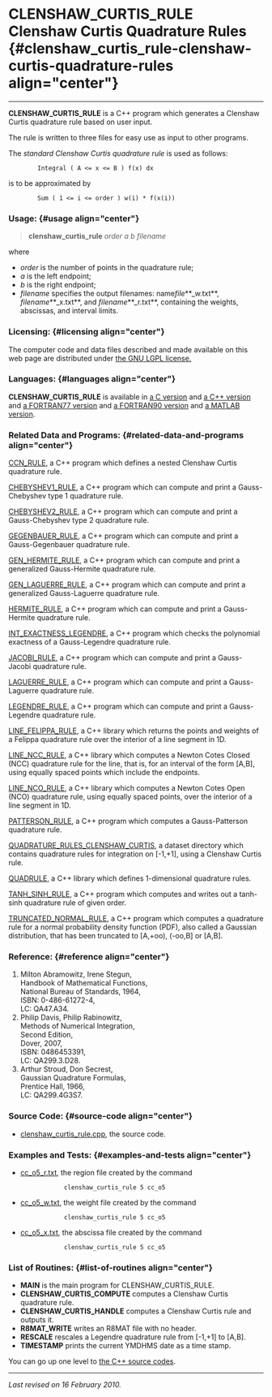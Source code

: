 CLENSHAW\_CURTIS\_RULE\
Clenshaw Curtis Quadrature Rules {#clenshaw_curtis_rule-clenshaw-curtis-quadrature-rules align="center"}
================================

------------------------------------------------------------------------

**CLENSHAW\_CURTIS\_RULE** is a C++ program which generates a Clenshaw
Curtis quadrature rule based on user input.

The rule is written to three files for easy use as input to other
programs.

The *standard Clenshaw Curtis quadrature rule* is used as follows:

            Integral ( A <= x <= B ) f(x) dx
          

is to be approximated by

            Sum ( 1 <= i <= order ) w(i) * f(x(i))
          

### Usage: {#usage align="center"}

> **clenshaw\_curtis\_rule** *order* *a* *b* *filename*

where

-   *order* is the number of points in the quadrature rule;
-   *a* is the left endpoint;
-   *b* is the right endpoint;
-   *filename* specifies the output filenames: name*file***\_w.txt**,
    *filename***\_x.txt**, and *filename***\_r.txt**, containing the
    weights, abscissas, and interval limits.

### Licensing: {#licensing align="center"}

The computer code and data files described and made available on this
web page are distributed under [the GNU LGPL
license.](../../txt/gnu_lgpl.txt)

### Languages: {#languages align="center"}

**CLENSHAW\_CURTIS\_RULE** is available in [a C
version](../../c_src/clenshaw_curtis_rule/clenshaw_curtis_rule.md) and
[a C++
version](../../master/clenshaw_curtis_rule/clenshaw_curtis_rule.md)
and [a FORTRAN77
version](../../f77_src/clenshaw_curtis_rule/clenshaw_curtis_rule.md)
and [a FORTRAN90
version](../../f_src/clenshaw_curtis_rule/clenshaw_curtis_rule.md) and
[a MATLAB
version](../../m_src/clenshaw_curtis_rule/clenshaw_curtis_rule.md).

### Related Data and Programs: {#related-data-and-programs align="center"}

[CCN\_RULE](../../master/ccn_rule/ccn_rule.md), a C++ program which
defines a nested Clenshaw Curtis quadrature rule.

[CHEBYSHEV1\_RULE](../../master/chebyshev1_rule/chebyshev1_rule.md),
a C++ program which can compute and print a Gauss-Chebyshev type 1
quadrature rule.

[CHEBYSHEV2\_RULE](../../master/chebyshev2_rule/chebyshev2_rule.md),
a C++ program which can compute and print a Gauss-Chebyshev type 2
quadrature rule.

[GEGENBAUER\_RULE](../../master/gegenbauer_rule/gegenbauer_rule.md),
a C++ program which can compute and print a Gauss-Gegenbauer quadrature
rule.

[GEN\_HERMITE\_RULE](../../master/gen_hermite_rule/gen_hermite_rule.md),
a C++ program which can compute and print a generalized Gauss-Hermite
quadrature rule.

[GEN\_LAGUERRE\_RULE](../../master/gen_laguerre_rule/gen_laguerre_rule.md),
a C++ program which can compute and print a generalized Gauss-Laguerre
quadrature rule.

[HERMITE\_RULE](../../master/hermite_rule/hermite_rule.md), a C++
program which can compute and print a Gauss-Hermite quadrature rule.

[INT\_EXACTNESS\_LEGENDRE](../../master/int_exactness_legendre/int_exactness_legendre.md),
a C++ program which checks the polynomial exactness of a Gauss-Legendre
quadrature rule.

[JACOBI\_RULE](../../master/jacobi_rule/jacobi_rule.md), a C++
program which can compute and print a Gauss-Jacobi quadrature rule.

[LAGUERRE\_RULE](../../master/laguerre_rule/laguerre_rule.md), a C++
program which can compute and print a Gauss-Laguerre quadrature rule.

[LEGENDRE\_RULE](../../master/legendre_rule/legendre_rule.md), a C++
program which can compute and print a Gauss-Legendre quadrature rule.

[LINE\_FELIPPA\_RULE](../../master/line_felippa_rule/line_felippa_rule.md),
a C++ library which returns the points and weights of a Felippa
quadrature rule over the interior of a line segment in 1D.

[LINE\_NCC\_RULE](../../master/line_ncc_rule/line_ncc_rule.md), a C++
library which computes a Newton Cotes Closed (NCC) quadrature rule for
the line, that is, for an interval of the form \[A,B\], using equally
spaced points which include the endpoints.

[LINE\_NCO\_RULE](../../master/line_nco_rule/line_nco_rule.md), a C++
library which computes a Newton Cotes Open (NCO) quadrature rule, using
equally spaced points, over the interior of a line segment in 1D.

[PATTERSON\_RULE](../../master/patterson_rule/patterson_rule.md), a
C++ program which computes a Gauss-Patterson quadrature rule.

[QUADRATURE\_RULES\_CLENSHAW\_CURTIS](../../datasets/quadrature_rules_clenshaw_curtis/quadrature_rules_clenshaw_curtis.md),
a dataset directory which contains quadrature rules for integration on
\[-1,+1\], using a Clenshaw Curtis rule.

[QUADRULE](../../master/quadrule/quadrule.md), a C++ library which
defines 1-dimensional quadrature rules.

[TANH\_SINH\_RULE](../../master/tanh_sinh_rule/tanh_sinh_rule.md), a
C++ program which computes and writes out a tanh-sinh quadrature rule of
given order.

[TRUNCATED\_NORMAL\_RULE](../../master/truncated_normal_rule/truncated_normal_rule.md),
a C++ program which computes a quadrature rule for a normal probability
density function (PDF), also called a Gaussian distribution, that has
been truncated to \[A,+oo), (-oo,B\] or \[A,B\].

### Reference: {#reference align="center"}

1.  Milton Abramowitz, Irene Stegun,\
    Handbook of Mathematical Functions,\
    National Bureau of Standards, 1964,\
    ISBN: 0-486-61272-4,\
    LC: QA47.A34.
2.  Philip Davis, Philip Rabinowitz,\
    Methods of Numerical Integration,\
    Second Edition,\
    Dover, 2007,\
    ISBN: 0486453391,\
    LC: QA299.3.D28.
3.  Arthur Stroud, Don Secrest,\
    Gaussian Quadrature Formulas,\
    Prentice Hall, 1966,\
    LC: QA299.4G3S7.

### Source Code: {#source-code align="center"}

-   [clenshaw\_curtis\_rule.cpp](clenshaw_curtis_rule.cpp), the source
    code.

### Examples and Tests: {#examples-and-tests align="center"}

-   [cc\_o5\_r.txt](cc_o5_r.txt), the region file created by the command

                    clenshaw_curtis_rule 5 cc_o5
                  

-   [cc\_o5\_w.txt](cc_o5_w.txt), the weight file created by the command

                    clenshaw_curtis_rule 5 cc_o5
                  

-   [cc\_o5\_x.txt](cc_o5_x.txt), the abscissa file created by the
    command

                    clenshaw_curtis_rule 5 cc_o5
                  

### List of Routines: {#list-of-routines align="center"}

-   **MAIN** is the main program for CLENSHAW\_CURTIS\_RULE.
-   **CLENSHAW\_CURTIS\_COMPUTE** computes a Clenshaw Curtis quadrature
    rule.
-   **CLENSHAW\_CURTIS\_HANDLE** computes a Clenshaw Curtis rule and
    outputs it.
-   **R8MAT\_WRITE** writes an R8MAT file with no header.
-   **RESCALE** rescales a Legendre quadrature rule from \[-1,+1\] to
    \[A,B\].
-   **TIMESTAMP** prints the current YMDHMS date as a time stamp.

You can go up one level to [the C++ source codes](../cpp_src.md).

------------------------------------------------------------------------

*Last revised on 16 February 2010.*
